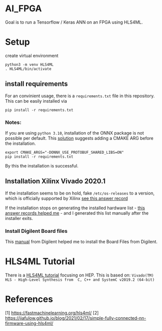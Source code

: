 # AI_FPGA
Goal is to run a Tensorflow / Keras ANN on an FPGA using HLS4ML.

# Setup
create virtual environment
```
python3 -m venv HLS4ML
. HLS4ML/bin/activate
```

## install requirements
For an convinient usage, there is a `requirements.txt` file in this repository.
This can be easily installed via
```
pip install -r requirements.txt
```

### Notes:
If you are using `python 3.10`, installation of the ONNX package is not possible
per default. This [solution](https://github.com/onnx/onnx/issues/4179) suggests
adding a CMAKE ARG before the installation.
```
export CMAKE_ARGS="-DONNX_USE_PROTOBUF_SHARED_LIBS=ON"
pip install -r requirements.txt
```
By this the installation is successful.

## Installation Xilinx Vivado 2020.1
If the installation seems to be on hold, fake `/etc/os-releases` to a version, 
which is officially supported by Xilinx [see this answer record](https://support.xilinx.com/s/question/0D52E00006iHj2dSAC/xilinx-unified-installer-20201-exception-in-thread-splashloadmessage-ubuntu?language=en_US)

If the installation stops on generating the installed hardware list - 
[this answer records helped me](https://support.xilinx.com/s/question/0D52E00006iHjbcSAC/vivado-20211-installation-hangs-at-generating-installed-device-list?language=en_US) - 
and I generated this list manually after the installer exits.


### Install Digilent Board files
This [manual](https://digilent.com/reference/programmable-logic/guides/installing-vivado-and-vitis) 
from Digilent helped me to install the Board Files from Digilent.

# HLS4ML Tutorial
There is a [HLS4ML tutorial](https://github.com/fastmachinelearning/hls4ml-tutorial)
focusing on HEP. This is based on: `Vivado(TM) HLS - High-Level Synthesis from 
C, C++ and SystemC v2019.2 (64-bit)`

# References
[1] https://fastmachinelearning.org/hls4ml/
[2] https://jiafulow.github.io/blog/2021/02/17/simple-fully-connected-nn-firmware-using-hls4ml/
